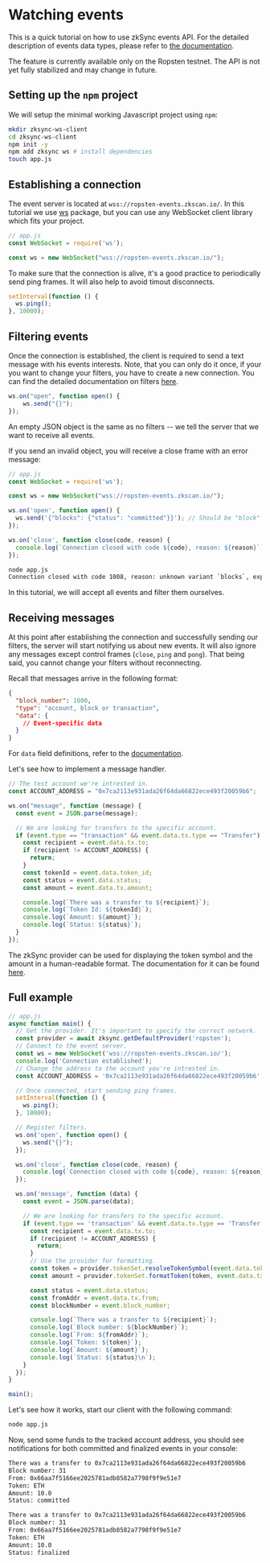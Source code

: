 # Watching events

This is a quick tutorial on how to use zkSync events API. For the detailed description of events data types, please refer to [the documentation](../api/events.md).

The feature is currently available only on the Ropsten testnet. The API is not yet fully stabilized and may change in future.

## Setting up the `npm` project

We will setup the minimal working Javascript project using `npm`:
```sh
mkdir zksync-ws-client
cd zksync-ws-client
npm init -y
npm add zksync ws # install dependencies
touch app.js
```
## Establishing a connection

The event server is located at `wss://ropsten-events.zkscan.io/`. In this tutorial we use [ws](https://www.npmjs.com/package/ws) package, but you can use any WebSocket client library which fits your project.
```javascript
// app.js
const WebSocket = require('ws');

const ws = new WebSocket("wss://ropsten-events.zkscan.io/");
```

To make sure that the connection is alive, it's a good practice to periodically send ping frames. It will also help to avoid timout disconnects.

```javascript
setInterval(function () {
  ws.ping();
}, 10000);
```

## Filtering events

Once the connection is established, the client is required to send a text message with his events interests. Note, that you can only do it once, if your you want to change your filters, you have to create a new connection. You can find the detailed documentation on filters [here](../api/events.md#Filters).

```javascript
ws.on("open", function open() {
    ws.send("{}");
});
```

An empty JSON object is the same as no filters -- we tell the server that we want to receive all events.

If you send an invalid object, you will receive a close frame with an error message:
```javascript
// app.js
const WebSocket = require('ws');

const ws = new WebSocket("wss://ropsten-events.zkscan.io/");

ws.on('open', function open() {
  ws.send('{"blocks": {"status": "committed"}}'); // Should be "block"
});

ws.on('close', function close(code, reason) {
  console.log(`Connection closed with code ${code}, reason: ${reason}`);
});
```
```sh
node app.js 
Connection closed with code 1008, reason: unknown variant `blocks`, expected one of `account`, `block`, `transaction` at line 1 column 9
```

In this tutorial, we will accept all events and filter them ourselves.

## Receiving messages

At this point after establishing the connection and successfully sending our filters, the server will start notifying us about new events. It will also ignore any messages except control frames (`close`, `ping` and `pong`). That being said, you cannot change your filters without reconnecting.

Recall that messages arrive in the following format:
```json
{
  "block_number": 1000,
  "type": "account, block or transaction",
  "data": {
    // Event-specific data
  }
}
```
For `data` field definitions, refer to the [documentation](../api/events.md#Event%20structure).

Let's see how to implement a message handler.

```typescript
// The test account we're intrested in.
const ACCOUNT_ADDRESS = "0x7ca2113e931ada26f64da66822ece493f20059b6";

ws.on("message", function (message) {
  const event = JSON.parse(message);

  // We are looking for transfers to the specific account.
  if (event.type == "transaction" && event.data.tx.type == "Transfer") {
    const recipient = event.data.tx.to;
    if (recipient != ACCOUNT_ADDRESS) {
      return;
    }
    const tokenId = event.data.token_id;
    const status = event.data.status;
    const amount = event.data.tx.amount;

    console.log(`There was a transfer to ${recipient}`);
    console.log(`Token Id: ${tokenId}`);
    console.log(`Amount: ${amount}`);
    console.log(`Status: ${status}`);
  }
});
```

The zkSync provider can be used for displaying the token symbol and the amount in a human-readable format. The documentation for it can be found [here](../api/sdk/js/providers.md).

## Full example

```typescript
// app.js
async function main() {
  // Get the provider. It's important to specify the correct network.
  const provider = await zksync.getDefaultProvider('ropsten');
  // Connect to the event server.
  const ws = new WebSocket('wss://ropsten-events.zkscan.io/');
  console.log('Connection established');
  // Change the address to the account you're intrested in.
  const ACCOUNT_ADDRESS = '0x7ca2113e931ada26f64da66822ece493f20059b6';

  // Once connected, start sending ping frames.
  setInterval(function () {
    ws.ping();
  }, 10000);

  // Register filters.
  ws.on('open', function open() {
    ws.send("{}");
  });

  ws.on('close', function close(code, reason) {
    console.log(`Connection closed with code ${code}, reason: ${reason}`);
  });

  ws.on('message', function (data) {
    const event = JSON.parse(data);

    // We are looking for transfers to the specific account.
    if (event.type == 'transaction' && event.data.tx.type == 'Transfer') {
      const recipient = event.data.tx.to;
      if (recipient != ACCOUNT_ADDRESS) {
        return;
      }
      // Use the provider for formatting.
      const token = provider.tokenSet.resolveTokenSymbol(event.data.token_id);
      const amount = provider.tokenSet.formatToken(token, event.data.tx.amount);

      const status = event.data.status;
      const fromAddr = event.data.tx.from;
      const blockNumber = event.block_number;

      console.log(`There was a transfer to ${recipient}`);
      console.log(`Block number: ${blockNumber}`);
      console.log(`From: ${fromAddr}`);
      console.log(`Token: ${token}`);
      console.log(`Amount: ${amount}`);
      console.log(`Status: ${status}\n`);
    }
  });
}

main();
```
Let's see how it works, start our client with the following command:
```sh
node app.js
```
Now, send some funds to the tracked account address, you should see notifications for both committed and finalized events in your console:
```sh
There was a transfer to 0x7ca2113e931ada26f64da66822ece493f20059b6
Block number: 31
From: 0x66aa7f5166ee2025781adb8582a7798f9f9e51e7
Token: ETH
Amount: 10.0
Status: committed

There was a transfer to 0x7ca2113e931ada26f64da66822ece493f20059b6
Block number: 31
From: 0x66aa7f5166ee2025781adb8582a7798f9f9e51e7
Token: ETH
Amount: 10.0
Status: finalized
```
